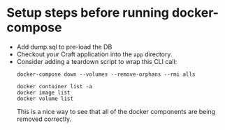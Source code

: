 # Setup steps before running docker-compose

* Add dump.sql to pre-load the DB
* Checkout your Craft application into the ```app``` directory.
* Consider adding a teardown script to wrap this CLI call:
    ```
    docker-compose down --volumes --remove-orphans --rmi alls

    docker container list -a
    docker image list
    docker volume list
    ```
    This is a nice way to see that all of the docker components are being removed correctly.
